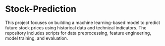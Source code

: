 # Stock-Prediction
This project focuses on building a machine learning-based model to predict future stock prices using historical data and technical indicators. The repository includes scripts for data preprocessing, feature engineering, model training, and evaluation.
